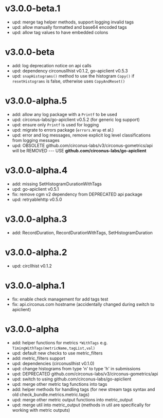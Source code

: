 # v3.0.0-beta.1

* upd: merge tag helper methods, support logging invalid tags
* upd: allow manually formatted and base64 encoded tags
* upd: allow tag values to have embedded colons

# v3.0.0-beta

* add: log deprecation notice on api calls
* upd: dependency circonusllhist v0.1.2, go-apiclient v0.5.3
* upd: `snapHistograms()` method to use the histogram `Copy()` if `resetHistograms` is false, otherwise uses `CopyAndReset()`

# v3.0.0-alpha.5

* add: allow any log package with a `Printf` to be used
* upd: circonus-labs/go-apiclient v0.5.2 (for generic log support)
* upd: ensure only `Printf` is used for logging
* upd: migrate to errors package (`errors.Wrap` et al.)
* upd: error and log messages, remove explicit log level classifications from logging messages
* upd: OBSOLETE github.com/circonus-labs/v3/circonus-gometrics/api will be REMOVED --- USE **github.com/circonus-labs/go-apiclient**

# v3.0.0-alpha.4

* add: missing SetHistogramDurationWithTags
* upd: go-apiclient v0.5.1
* fix: remove cgm v2 dependency from DEPRECATED api package
* upd: retryablehttp v0.5.0

# v3.0.0-alpha.3

* add: RecordDuration, RecordDurationWithTags, SetHistogramDuration

# v3.0.0-alpha.2

* upd: circllhist v0.1.2

# v3.0.0-alpha.1

* fix: enable check management for add tags test
* fix: api.circonus.com hostname (accidentally changed during switch to apiclient)

# v3.0.0-alpha

* add: helper functions for metrics `*WithTags` e.g. `TimingWithTags(metricName,tagList,val)`
* upd: default new checks to use metric_filters
* add: metric_filters support
* upd: dependencies (circonusllhist v0.1.0)
* upd: change histograms from type 'n' to type 'h' in submissions
* upd: DEPRECATED github.com/circonus-labs/v3/circonus-gometrics/api
* upd: switch to using github.com/circonus-labs/go-apiclient
* upd: merge other metric tag functions into tags
* add: helper methods for handling tags (for new stream tags syntax and old check_bundle.metrics.metric.tags)
* upd: merge other metric output functions into metric_output
* upd: merge util into metric_output (methods in util are specifically for working with metric outputs)
